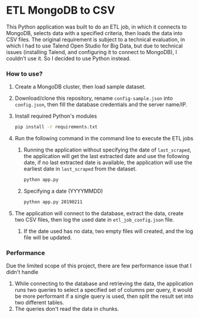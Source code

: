 # ETL MongoDB to CSV

This Python application was built to do an ETL job, in which it connects to MongoDB, selects data with a specified criteria, then loads the data into CSV files. The original requirement is subject to a technical evaluation, in which I had to use Talend Open Studio for Big Data, but due to technical issues (installing Talend, and configuring it to connect to MongoDB), I couldn't use it. So I decided to use Python instead.

### How to use?

1. Create a MongoDB cluster, then load sample dataset.

2. Download/clone this repository, rename `config-sample.json` into `config.json`, then fill the database credentials and the server name/IP.

3. Install required Python's modules

   ```bash
   pip install -r requirements.txt
   ```

4. Run the following command in the command line to execute the ETL jobs

   1. Running the application without specifying the date of `last_scraped`, the application will get the last extracted date and use the following date, if no last extracted date is available, the application will use the earliest date in `last_scraped` from the dataset.

      ```bash
      python app.py
      ```

   2. Specifying a date (YYYYMMDD)

      ```bash
      python app.py 20190211
      ```

5. The application will connect to the database, extract the data, create two CSV files, then log the used date in `etl_job_config.json` file.

   1. If the date used has no data, two empty files will created, and the log file will be updated.

   

### Performance

Due the limited scope of this project, there are few performance issue that I didn't handle

1. While connecting to the database and retrieving the data, the application runs two queries to select a specified set of columns per query, it would be more performant if a single query is used, then split the result set into two different tables.
2. The queries don't read the data in chunks.